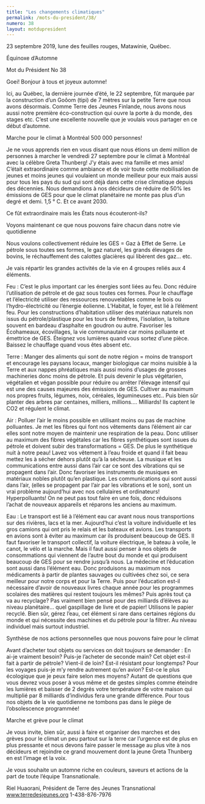 ```yaml
---
title: "Les changements climatiques"
permalink: /mots-du-president/38/
numero: 38
layout: motdupresident
---
```


23 septembre 2019, lune des feuilles rouges, Matawinie, Québec.

Équinoxe d’Automne

Mot du Président No 38

Goei! Bonjour à tous et joyeux automne!

Ici, au Québec, la dernière journée d’été, le 22 septembre, fût marquée par la construction d’un Goôom (tipi) de 7 mètres sur la petite Terre que nous avons désormais. Comme Terre des Jeunes Finlande, nous avons nous aussi notre première éco-construction qui ouvre la porte à du monde, des stages etc. C’est une excellente nouvelle que je voulais vous partager en ce début d’automne.

Marche pour le climat à Montréal 500 000 personnes!

Je ne vous apprends rien en vous disant que nous étions un demi million de personnes à marcher le vendredi 27 septembre pour le climat à Montréal avec la célèbre Greta Thunberg! J’y étais avec ma famille et mes amis! C’était extraordinaire comme ambiance et de voir toute cette mobilisation de jeunes et moins jeunes qui voulaient un monde meilleur pour eux mais aussi pour tous les pays du sud qui sont déjà dans cette crise climatique depuis des décennies. Nous demandions à nos décideurs de réduire de 50% les émissions de GES pour que le climat planétaire ne monte pas plus d’un degré et demi. 1,5 ° C. Et ce avant 2030.

Ce fût extraordinaire mais les États nous écouteront-ils?

Voyons maintenant ce que nous pouvons faire chacun dans notre vie quotidienne

Nous voulons collectivement réduire les GES = Gaz à Effet de Serre. Le pétrole sous toutes ses formes, le gaz naturel, les grands élevages de bovins, le réchauffement des calottes glacières qui libèrent des gaz… etc.

Je vais répartir les grandes activités de la vie en 4 groupes reliés aux 4 éléments.

Feu : C’est le plus important car les énergies sont liées au feu. Donc réduire l’utilisation de pétrole et de gaz sous toutes ces formes. Pour le chauffage et l’électricité utiliser des ressources renouvelables comme le bois ou l’hydro-électricité ou l’énergie éolienne. L’Habitat, le foyer, est lié à l’élément feu. Pour les constructions d’habitation utiliser des matériaux naturels non issus du pétrole/plastique pour les tours de fenêtres, l’isolation, la toiture souvent en bardeau d’asphalte en goudron ou autre. Favoriser les Écohameaux, écovillages, la vie communautaire car moins polluante et émettrice de GES. Éteignez vos lumières quand vous sortez d’une pièce. Baissez le chauffage quand vous êtes absent etc.

Terre : Manger des aliments qui sont de notre région = moins de transport et encourage les paysans locaux, manger biologique car moins nuisible à la Terre et aux nappes phréatiques mais aussi moins d’usages de grosses machineries donc moins de pétrole. Et puis devenir le plus végétarien, végétalien et végan possible pour réduire ou arrêter l’élevage intensif qui est une des causes majeures des émissions de GES. Cultiver au maximum nos propres fruits, légumes, noix, céréales, légumineuses etc.. Puis bien sûr planter des arbres par centaines, milliers, millions…. Milliards! Ils captent le CO2 et régulent le climat.

Air : Polluer l’air le moins possible en utilisant moins ou pas de machine polluantes. Je met les fibres qui font nos vêtements dans l’élément air car elles sont notre moyen de maintenir une respiration de la peau. Donc utiliser au maximum des fibres végétales car les fibres synthétiques sont issues du pétrole et doivent subir des transformations = GES. De plus le synthétique nuit à notre peau! Lavez vos vêtement à l’eau froide et quand il fait beau mettez les à sécher dehors plutôt qu’à la sécheuse. La musique et les communications entre aussi dans l’air car ce sont des vibrations qui se propagent dans l’air. Donc favoriser les instruments de musiques en matériaux nobles plutôt qu’en plastique. Les communications qui sont aussi dans l’air, (elles se propagent par l’air par les vibrations et le son), sont un vrai problème aujourd’hui avec nos cellulaires et ordinateurs! Hyperpolluants! On ne peut pas tout faire en une fois, donc réduisons l’achat de nouveaux appareils et réparons les anciens au maximum.

Eau : Le transport est lié à l’élément eau car avant nous nous transportions sur des rivières, lacs et la mer. Aujourd’hui c’est la voiture individuelle et les gros camions qui ont pris le relais et les bateaux et avions. Les transports en avions sont à éviter au maximum car ils produisent beaucoup de GES. Il faut favoriser le transport collectif, la voiture électrique, le bateau à voile, le canot, le vélo et la marche. Mais il faut aussi penser à nos objets de consommations qui viennent de l’autre bout du monde et qui produisent beaucoup de GES pour se rendre jusqu’à nous. La médecine et l’éducation sont aussi dans l’élément eau. Donc produisons au maximum nos médicaments à partir de plantes sauvages ou cultivées chez soi, ce sera meilleur pour notre corps et pour la Terre. Puis pour l’éducation est-il nécessaire d’avoir de nouveaux livres chaque année pour les programmes scolaires des matières qui restent toujours les mêmes? Puis après tout ça va au recyclage? Pas vraiment bien pensé pour des milliards d’élèves au niveau planétaire… quel gaspillage de livre et de papier! Utilisons le papier recyclé. Bien sûr, gérez l’eau, cet élément si rare dans certaines régions du monde et qui nécessite des machines et du pétrole pour la filtrer. Au niveau individuel mais surtout industriel.

Synthèse de nos actions personnelles que nous pouvons faire pour le climat

Avant d’acheter tout objets ou services on doit toujours se demander : En ai-je vraiment besoin? Puis-je l’acheter de seconde main? Cet objet est-il fait à partir de pétrole? Vient-il de loin? Est-il résistant pour longtemps? Pour les voyages puis-je m’y rendre autrement qu’en avion? Est-ce le plus écologique que je peux faire selon mes moyens? Autant de questions que vous devrez vous poser à vous même et de gestes simples comme éteindre les lumières et baisser de 2 degrés votre température de votre maison qui multiplié par 8 milliards d’individus fera une grande différence. Pour tous nos objets de la vie quotidienne ne tombons pas dans le piège de l’obsolescence programmée!

Marche et grève pour le climat

Je vous invite, bien sûr, aussi à faire et organiser des marches et des grèves pour le climat un peu partout sur la terre car l’urgence est de plus en plus pressante et nous devons faire passer le message au plus vite à nos décideurs et rejoindre ce grand mouvement dont la jeune Greta Thunberg en est l’image et la voix.

Je vous souhaite un automne riche en couleurs, saveurs et actions de la part de toute l’équipe Transnationale.

Riel Huaorani, Président de Terre des Jeunes Transnational www.terredesjeunes.org 1-438-876-7976
